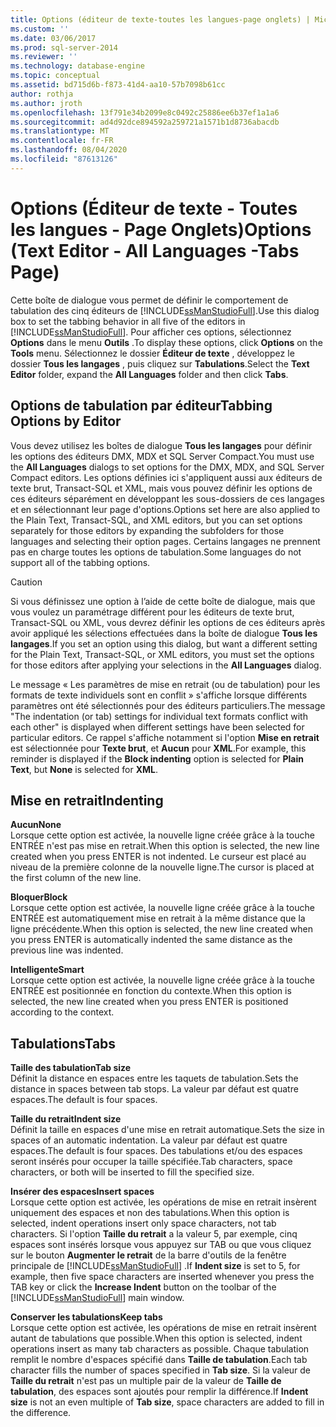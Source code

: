 ```yaml
---
title: Options (éditeur de texte-toutes les langues-page onglets) | Microsoft Docs
ms.custom: ''
ms.date: 03/06/2017
ms.prod: sql-server-2014
ms.reviewer: ''
ms.technology: database-engine
ms.topic: conceptual
ms.assetid: bd715d6b-f873-41d4-aa10-57b7098b61cc
author: rothja
ms.author: jroth
ms.openlocfilehash: 13f791e34b2099e8c0492c25886ee6b37ef1a1a6
ms.sourcegitcommit: ad4d92dce894592a259721a1571b1d8736abacdb
ms.translationtype: MT
ms.contentlocale: fr-FR
ms.lasthandoff: 08/04/2020
ms.locfileid: "87613126"
---
```

# <a name="options-text-editor---all-languages--tabs-page"></a><span data-ttu-id="b3b5d-102">Options (Éditeur de texte - Toutes les langues - Page Onglets)</span><span class="sxs-lookup"><span data-stu-id="b3b5d-102">Options (Text Editor - All Languages -Tabs Page)</span></span>
  <span data-ttu-id="b3b5d-103">Cette boîte de dialogue vous permet de définir le comportement de tabulation des cinq éditeurs de [!INCLUDE[ssManStudioFull](../includes/ssmanstudiofull-md.md)].</span><span class="sxs-lookup"><span data-stu-id="b3b5d-103">Use this dialog box to set the tabbing behavior in all five of the editors in [!INCLUDE[ssManStudioFull](../includes/ssmanstudiofull-md.md)].</span></span> <span data-ttu-id="b3b5d-104">Pour afficher ces options, sélectionnez **Options** dans le menu **Outils** .</span><span class="sxs-lookup"><span data-stu-id="b3b5d-104">To display these options, click **Options** on the **Tools** menu.</span></span> <span data-ttu-id="b3b5d-105">Sélectionnez le dossier **Éditeur de texte** , développez le dossier **Tous les langages** , puis cliquez sur **Tabulations**.</span><span class="sxs-lookup"><span data-stu-id="b3b5d-105">Select the **Text Editor** folder, expand the **All Languages** folder and then click **Tabs**.</span></span>  
  
## <a name="tabbing-options-by-editor"></a><span data-ttu-id="b3b5d-106">Options de tabulation par éditeur</span><span class="sxs-lookup"><span data-stu-id="b3b5d-106">Tabbing Options by Editor</span></span>  
 <span data-ttu-id="b3b5d-107">Vous devez utilisez les boîtes de dialogue **Tous les langages** pour définir les options des éditeurs DMX, MDX et SQL Server Compact.</span><span class="sxs-lookup"><span data-stu-id="b3b5d-107">You must use the **All Languages** dialogs to set options for the DMX, MDX, and SQL Server Compact editors.</span></span> <span data-ttu-id="b3b5d-108">Les options définies ici s'appliquent aussi aux éditeurs de texte brut, Transact-SQL et XML, mais vous pouvez définir les options de ces éditeurs séparément en développant les sous-dossiers de ces langages et en sélectionnant leur page d'options.</span><span class="sxs-lookup"><span data-stu-id="b3b5d-108">Options set here are also applied to the Plain Text, Transact-SQL, and XML editors, but you can set options separately for those editors by expanding the subfolders for those languages and selecting their option pages.</span></span> <span data-ttu-id="b3b5d-109">Certains langages ne prennent pas en charge toutes les options de tabulation.</span><span class="sxs-lookup"><span data-stu-id="b3b5d-109">Some languages do not support all of the tabbing options.</span></span>  
  
> [!CAUTION]  
>  <span data-ttu-id="b3b5d-110">Si vous définissez une option à l’aide de cette boîte de dialogue, mais que vous voulez un paramétrage différent pour les éditeurs de texte brut, Transact-SQL ou XML, vous devrez définir les options de ces éditeurs après avoir appliqué les sélections effectuées dans la boîte de dialogue **Tous les langages**.</span><span class="sxs-lookup"><span data-stu-id="b3b5d-110">If you set an option using this dialog, but want a different setting for the Plain Text, Transact-SQL, or XML editors, you must set the options for those editors after applying your selections in the **All Languages** dialog.</span></span>  
  
 <span data-ttu-id="b3b5d-111">Le message « Les paramètres de mise en retrait (ou de tabulation) pour les formats de texte individuels sont en conflit » s'affiche lorsque différents paramètres ont été sélectionnés pour des éditeurs particuliers.</span><span class="sxs-lookup"><span data-stu-id="b3b5d-111">The message "The indentation (or tab) settings for individual text formats conflict with each other" is displayed when different settings have been selected for particular editors.</span></span> <span data-ttu-id="b3b5d-112">Ce rappel s'affiche notamment si l'option **Mise en retrait** est sélectionnée pour **Texte brut**, et **Aucun** pour **XML**.</span><span class="sxs-lookup"><span data-stu-id="b3b5d-112">For example, this reminder is displayed if the **Block indenting** option is selected for **Plain Text**, but **None** is selected for **XML**.</span></span>  
  
## <a name="indenting"></a><span data-ttu-id="b3b5d-113">Mise en retrait</span><span class="sxs-lookup"><span data-stu-id="b3b5d-113">Indenting</span></span>  
 <span data-ttu-id="b3b5d-114">**Aucun**</span><span class="sxs-lookup"><span data-stu-id="b3b5d-114">**None**</span></span>  
 <span data-ttu-id="b3b5d-115">Lorsque cette option est activée, la nouvelle ligne créée grâce à la touche ENTRÉE n'est pas mise en retrait.</span><span class="sxs-lookup"><span data-stu-id="b3b5d-115">When this option is selected, the new line created when you press ENTER is not indented.</span></span> <span data-ttu-id="b3b5d-116">Le curseur est placé au niveau de la première colonne de la nouvelle ligne.</span><span class="sxs-lookup"><span data-stu-id="b3b5d-116">The cursor is placed at the first column of the new line.</span></span>  
  
 <span data-ttu-id="b3b5d-117">**Bloquer**</span><span class="sxs-lookup"><span data-stu-id="b3b5d-117">**Block**</span></span>  
 <span data-ttu-id="b3b5d-118">Lorsque cette option est activée, la nouvelle ligne créée grâce à la touche ENTRÉE est automatiquement mise en retrait à la même distance que la ligne précédente.</span><span class="sxs-lookup"><span data-stu-id="b3b5d-118">When this option is selected, the new line created when you press ENTER is automatically indented the same distance as the previous line was indented.</span></span>  
  
 <span data-ttu-id="b3b5d-119">**Intelligente**</span><span class="sxs-lookup"><span data-stu-id="b3b5d-119">**Smart**</span></span>  
 <span data-ttu-id="b3b5d-120">Lorsque cette option est activée, la nouvelle ligne créée grâce à la touche ENTRÉE est positionnée en fonction du contexte.</span><span class="sxs-lookup"><span data-stu-id="b3b5d-120">When this option is selected, the new line created when you press ENTER is positioned according to the context.</span></span>  
  
## <a name="tabs"></a><span data-ttu-id="b3b5d-121">Tabulations</span><span class="sxs-lookup"><span data-stu-id="b3b5d-121">Tabs</span></span>  
 <span data-ttu-id="b3b5d-122">**Taille des tabulation**</span><span class="sxs-lookup"><span data-stu-id="b3b5d-122">**Tab size**</span></span>  
 <span data-ttu-id="b3b5d-123">Définit la distance en espaces entre les taquets de tabulation.</span><span class="sxs-lookup"><span data-stu-id="b3b5d-123">Sets the distance in spaces between tab stops.</span></span> <span data-ttu-id="b3b5d-124">La valeur par défaut est quatre espaces.</span><span class="sxs-lookup"><span data-stu-id="b3b5d-124">The default is four spaces.</span></span>  
  
 <span data-ttu-id="b3b5d-125">**Taille du retrait**</span><span class="sxs-lookup"><span data-stu-id="b3b5d-125">**Indent size**</span></span>  
 <span data-ttu-id="b3b5d-126">Définit la taille en espaces d'une mise en retrait automatique.</span><span class="sxs-lookup"><span data-stu-id="b3b5d-126">Sets the size in spaces of an automatic indentation.</span></span> <span data-ttu-id="b3b5d-127">La valeur par défaut est quatre espaces.</span><span class="sxs-lookup"><span data-stu-id="b3b5d-127">The default is four spaces.</span></span> <span data-ttu-id="b3b5d-128">Des tabulations et/ou des espaces seront insérés pour occuper la taille spécifiée.</span><span class="sxs-lookup"><span data-stu-id="b3b5d-128">Tab characters, space characters, or both will be inserted to fill the specified size.</span></span>  
  
 <span data-ttu-id="b3b5d-129">**Insérer des espaces**</span><span class="sxs-lookup"><span data-stu-id="b3b5d-129">**Insert spaces**</span></span>  
 <span data-ttu-id="b3b5d-130">Lorsque cette option est activée, les opérations de mise en retrait insèrent uniquement des espaces et non des tabulations.</span><span class="sxs-lookup"><span data-stu-id="b3b5d-130">When this option is selected, indent operations insert only space characters, not tab characters.</span></span> <span data-ttu-id="b3b5d-131">Si l'option **Taille du retrait** a la valeur 5, par exemple, cinq espaces sont insérés lorsque vous appuyez sur TAB ou que vous cliquez sur le bouton **Augmenter le retrait** de la barre d'outils de la fenêtre principale de [!INCLUDE[ssManStudioFull](../includes/ssmanstudiofull-md.md)] .</span><span class="sxs-lookup"><span data-stu-id="b3b5d-131">If **Indent size** is set to 5, for example, then five space characters are inserted whenever you press the TAB key or click the **Increase Indent** button on the toolbar of the [!INCLUDE[ssManStudioFull](../includes/ssmanstudiofull-md.md)] main window.</span></span>  
  
 <span data-ttu-id="b3b5d-132">**Conserver les tabulations**</span><span class="sxs-lookup"><span data-stu-id="b3b5d-132">**Keep tabs**</span></span>  
 <span data-ttu-id="b3b5d-133">Lorsque cette option est activée, les opérations de mise en retrait insèrent autant de tabulations que possible.</span><span class="sxs-lookup"><span data-stu-id="b3b5d-133">When this option is selected, indent operations insert as many tab characters as possible.</span></span> <span data-ttu-id="b3b5d-134">Chaque tabulation remplit le nombre d'espaces spécifié dans **Taille de tabulation**.</span><span class="sxs-lookup"><span data-stu-id="b3b5d-134">Each tab character fills the number of spaces specified in **Tab size**.</span></span> <span data-ttu-id="b3b5d-135">Si la valeur de **Taille du retrait** n'est pas un multiple pair de la valeur de **Taille de tabulation**, des espaces sont ajoutés pour remplir la différence.</span><span class="sxs-lookup"><span data-stu-id="b3b5d-135">If **Indent size** is not an even multiple of **Tab size**, space characters are added to fill in the difference.</span></span>  
  
  
